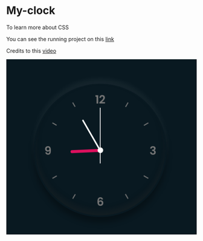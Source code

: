 # My-clock

To learn more about CSS

You can see the running project on  this [link](https://eliasreis54.github.io/my_clock/)

Credits to this [video](https://www.youtube.com/watch?v=weZFfrjF-k4&t=311s)

![MyClock!](/clock.png "MyClock")
